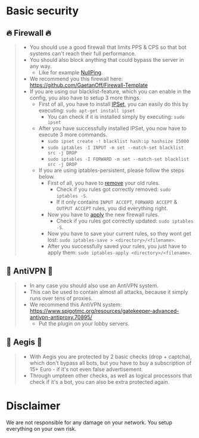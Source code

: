 # Basic security

## :fire: Firewall :fire:
> - You should use a good firewall that limits PPS & CPS so that bot systems can't reach their full performance.
> - You should also block anything that could bypass the server in any way.
>   - Like for example [NullPing](https://www.spigotmc.org/wiki/firewall-guide/).
> - We recommend you this firewall here: https://github.com/GaetanOff/Firewall-Template
> - If you are using our blacklist-feature, which you can enable in the config, you also have to setup 3 more things.
>   - First of all, you have to install [IPSet](https://confluence.jaytaala.com/display/TKB/Using+ipset+to+block+IP+addresses+-+firewall), you can easily do this by executing: `sudo apt-get install ipset`
>     - You can check if it is installed simply by executing: `sudo ipset`
>   - After you have successfully installed IPSet, you now have to execute 3 more commands.
>     - `sudo ipset create -! blacklist hash:ip hashsize 15000`
>     - `sudo iptables -I INPUT -m set --match-set blacklist src -j DROP`
>     - `sudo iptables -I FORWARD -m set --match-set blacklist src -j DROP`
>   - If you are using iptables-persistent, please follow the steps below.
>     - First of all, you have to [remove](https://github.com/GaetanOff/Firewall-Template/blob/master/reset) your old rules.
>       - Check if you rules got correctly removed: `sudo iptables -S`.
>       - If it only contains `INPUT ACCEPT`, `FORWARD ACCEPT` & `OUTPUT ACCEPT` rules, you did everything right.
>     - Now you have to [apply](https://github.com/GaetanOff/Firewall-Template/blob/master/rules) the new firewall rules.
>       - Check if you rules got correctly updated: `sudo iptables -S`.
>     - Now you have to save your current rules, so they wont get lost: `sudo iptables-save > <directory>/<filename>`.
>     - After you successfully saved your rules, you just have to apply them: `sudo iptables-apply <directory>/<filename>`.

## :rocket: AntiVPN :rocket:
> - In any case you should also use an AntiVPN system.
> - This can be used to contain almost all attacks, because it simply runs over tens of proxies.
> - We recommend this AntiVPN system: https://www.spigotmc.org/resources/gatekeeper-advanced-antivpn-antiproxy.70895/
>   - Put the plugin on your lobby servers.

## :wrench: Aegis :wrench:
> - With Aegis you are protected by 2 basic checks (drop + captcha), which don't bypass all bots, but you have to buy a subscription of 15+ Euro - if it's not even false advertisement.
> - Through umpteen other checks, as well as logical processors that check if it's a bot, you can also be extra protected again.

# Disclaimer
We are not responsible for any damage on your network. You setup everything on your own risk.
